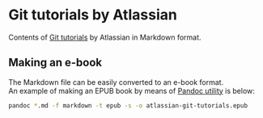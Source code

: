 # Git tutorials by Atlassian

Contents of [Git tutorials](https://www.atlassian.com/git/tutorials) by Atlassian in Markdown format.

## Making an e-book

The Markdown file can be easily converted to an e-book format.  
An example of making an EPUB book by means of [Pandoc utility](https://pandoc.org/) is below:

```bash
pandoc *.md -f markdown -t epub -s -o atlassian-git-tutorials.epub
```